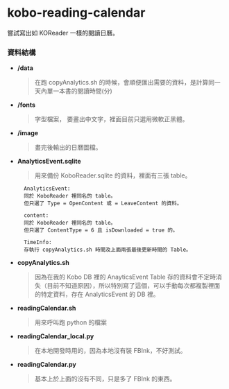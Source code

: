 # kobo-reading-calendar
嘗試寫出如 KOReader 一樣的閱讀日曆。


### 資料結構
* **/data**
    > 在跑 copyAnalytics.sh 的時候，會順便匯出需要的資料，是計算同一天內單一本書的閱讀時間(分)

* **/fonts**
    > 字型檔案， 要畫出中文字，裡面目前只選用微軟正黑體。

* **/image**
    > 畫完後輸出的日曆圖檔。

* **AnalyticsEvent.sqlite**
    > 用來備份 KoboReader.sqlite 的資料，裡面有三張 table。

        AnalyticsEvent: 
        同於 KoboReader 裡同名的 table。
        但只選了 Type = OpenContent 或 = LeaveContent 的資料。
        
        content:
        同於 KoboReader 裡同名的 table。
        但只選了 ContentType = 6 且 isDownloaded = true 的。

        TimeInfo:
        存執行 copyAnalytics.sh 時間及上面兩張最後更新時間的 Table。


* **copyAnalytics.sh**
    > 因為在我的 Kobo DB 裡的 AnayticsEvent Table 存的資料會不定時消失（目前不知道原因），所以特別寫了這個，可以手動每次都複製裡面的特定資料，存在 AnalyticsEvent 的 DB 裡。

* **readingCalendar.sh**
    > 用來呼叫跑 python 的檔案


* **readingCalendar_local.py**
    > 在本地開發時用的，因為本地沒有裝 FBInk，不好測試。

* **readingCalendar.py**
    > 基本上於上面的沒有不同，只是多了 FBInk 的東西。

